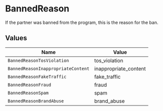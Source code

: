 # BannedReason

If the partner was banned from the program, this is the reason for the ban.


## Values

| Name                               | Value                              |
| ---------------------------------- | ---------------------------------- |
| `BannedReasonTosViolation`         | tos_violation                      |
| `BannedReasonInappropriateContent` | inappropriate_content              |
| `BannedReasonFakeTraffic`          | fake_traffic                       |
| `BannedReasonFraud`                | fraud                              |
| `BannedReasonSpam`                 | spam                               |
| `BannedReasonBrandAbuse`           | brand_abuse                        |